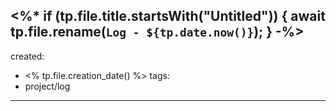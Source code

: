 <%*
if (tp.file.title.startsWith("Untitled")) {
    await tp.file.rename(`Log - ${tp.date.now()}`);
}
-%>
---
created:
  - <% tp.file.creation_date() %>
tags:
  - project/log
---
